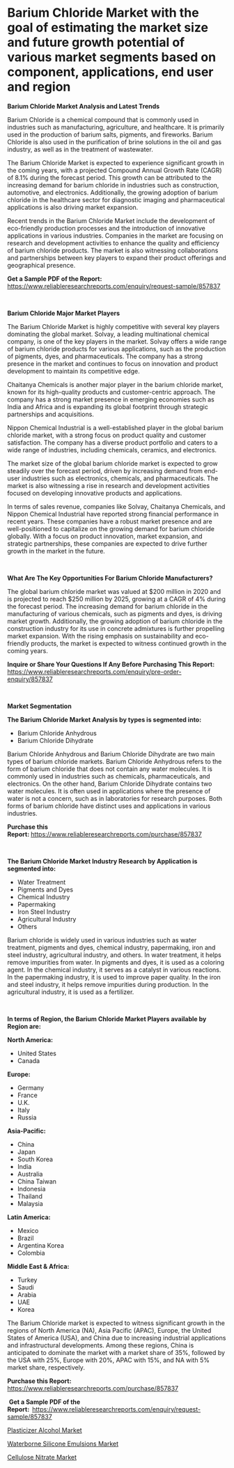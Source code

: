 <p><h1>Barium Chloride Market with the goal of estimating the market size and future growth potential of various market segments based on component, applications, end user and region</h1></p><p><strong>Barium Chloride Market Analysis and Latest Trends</strong></p>
<p><p>Barium Chloride is a chemical compound that is commonly used in industries such as manufacturing, agriculture, and healthcare. It is primarily used in the production of barium salts, pigments, and fireworks. Barium Chloride is also used in the purification of brine solutions in the oil and gas industry, as well as in the treatment of wastewater.</p><p>The Barium Chloride Market is expected to experience significant growth in the coming years, with a projected Compound Annual Growth Rate (CAGR) of 8.1% during the forecast period. This growth can be attributed to the increasing demand for barium chloride in industries such as construction, automotive, and electronics. Additionally, the growing adoption of barium chloride in the healthcare sector for diagnostic imaging and pharmaceutical applications is also driving market expansion.</p><p>Recent trends in the Barium Chloride Market include the development of eco-friendly production processes and the introduction of innovative applications in various industries. Companies in the market are focusing on research and development activities to enhance the quality and efficiency of barium chloride products. The market is also witnessing collaborations and partnerships between key players to expand their product offerings and geographical presence.</p></p>
<p><strong>Get a Sample PDF of the Report:&nbsp;</strong> <a href="https://www.reliableresearchreports.com/enquiry/request-sample/857837">https://www.reliableresearchreports.com/enquiry/request-sample/857837</a></p>
<p>&nbsp;</p>
<p><strong>Barium Chloride Major Market Players</strong></p>
<p><p>The Barium Chloride Market is highly competitive with several key players dominating the global market. Solvay, a leading multinational chemical company, is one of the key players in the market. Solvay offers a wide range of barium chloride products for various applications, such as the production of pigments, dyes, and pharmaceuticals. The company has a strong presence in the market and continues to focus on innovation and product development to maintain its competitive edge.</p><p>Chaitanya Chemicals is another major player in the barium chloride market, known for its high-quality products and customer-centric approach. The company has a strong market presence in emerging economies such as India and Africa and is expanding its global footprint through strategic partnerships and acquisitions.</p><p>Nippon Chemical Industrial is a well-established player in the global barium chloride market, with a strong focus on product quality and customer satisfaction. The company has a diverse product portfolio and caters to a wide range of industries, including chemicals, ceramics, and electronics.</p><p>The market size of the global barium chloride market is expected to grow steadily over the forecast period, driven by increasing demand from end-user industries such as electronics, chemicals, and pharmaceuticals. The market is also witnessing a rise in research and development activities focused on developing innovative products and applications.</p><p>In terms of sales revenue, companies like Solvay, Chaitanya Chemicals, and Nippon Chemical Industrial have reported strong financial performance in recent years. These companies have a robust market presence and are well-positioned to capitalize on the growing demand for barium chloride globally. With a focus on product innovation, market expansion, and strategic partnerships, these companies are expected to drive further growth in the market in the future.</p></p>
<p>&nbsp;</p>
<p><strong>What Are The Key Opportunities For Barium Chloride Manufacturers?</strong></p>
<p><p>The global barium chloride market was valued at $200 million in 2020 and is projected to reach $250 million by 2025, growing at a CAGR of 4% during the forecast period. The increasing demand for barium chloride in the manufacturing of various chemicals, such as pigments and dyes, is driving market growth. Additionally, the growing adoption of barium chloride in the construction industry for its use in concrete admixtures is further propelling market expansion. With the rising emphasis on sustainability and eco-friendly products, the market is expected to witness continued growth in the coming years.</p></p>
<p><strong>Inquire or Share Your Questions If Any Before Purchasing This Report:</strong> <a href="https://www.reliableresearchreports.com/enquiry/pre-order-enquiry/857837">https://www.reliableresearchreports.com/enquiry/pre-order-enquiry/857837</a></p>
<p>&nbsp;</p>
<p><strong>Market Segmentation</strong></p>
<p><strong>The Barium Chloride Market Analysis by types is segmented into:</strong></p>
<p><ul><li>Barium Chloride Anhydrous</li><li>Barium Chloride Dihydrate</li></ul></p>
<p><p>Barium Chloride Anhydrous and Barium Chloride Dihydrate are two main types of barium chloride markets. Barium Chloride Anhydrous refers to the form of barium chloride that does not contain any water molecules. It is commonly used in industries such as chemicals, pharmaceuticals, and electronics. On the other hand, Barium Chloride Dihydrate contains two water molecules. It is often used in applications where the presence of water is not a concern, such as in laboratories for research purposes. Both forms of barium chloride have distinct uses and applications in various industries.</p></p>
<p><strong>Purchase this Report:&nbsp;</strong><a href="https://www.reliableresearchreports.com/purchase/857837">https://www.reliableresearchreports.com/purchase/857837</a></p>
<p>&nbsp;</p>
<p><strong>The Barium Chloride Market Industry Research by Application is segmented into:</strong></p>
<p><ul><li>Water Treatment</li><li>Pigments and Dyes</li><li>Chemical Industry</li><li>Papermaking</li><li>Iron Steel Industry</li><li>Agricultural Industry</li><li>Others</li></ul></p>
<p><p>Barium chloride is widely used in various industries such as water treatment, pigments and dyes, chemical industry, papermaking, iron and steel industry, agricultural industry, and others. In water treatment, it helps remove impurities from water. In pigments and dyes, it is used as a coloring agent. In the chemical industry, it serves as a catalyst in various reactions. In the papermaking industry, it is used to improve paper quality. In the iron and steel industry, it helps remove impurities during production. In the agricultural industry, it is used as a fertilizer.</p></p>
<p>&nbsp;</p>
<p><strong>In terms of Region, the Barium Chloride Market Players available by Region are:</strong></p>
<p>
    <p> <strong> North America: </strong>
        <ul>
            <li>United States</li>
            <li>Canada</li>
        </ul>
        </p> 
    <p> <strong> Europe: </strong>
        <ul>
            <li>Germany</li>
            <li>France</li>
            <li>U.K.</li>
            <li>Italy</li>
            <li>Russia</li>
        </ul>
        </p> 
    <p> <strong> Asia-Pacific: </strong>
        <ul>
            <li>China</li>
            <li>Japan</li>
            <li>South Korea</li>
            <li>India</li>
            <li>Australia</li>
            <li>China Taiwan</li>
            <li>Indonesia</li>
            <li>Thailand</li>
            <li>Malaysia</li>
        </ul>
        </p> 
    <p> <strong> Latin America: </strong>
        <ul>
            <li>Mexico</li>
            <li>Brazil</li>
            <li>Argentina Korea</li>
            <li>Colombia</li>
        </ul>
        </p> 
    <p> <strong> Middle East & Africa: </strong>
        <ul>
            <li>Turkey</li>
            <li>Saudi</li>
            <li>Arabia</li>
            <li>UAE</li>
            <li>Korea</li>
        </ul>
    </p>
    </p>
<p><p>The Barium Chloride market is expected to witness significant growth in the regions of North America (NA), Asia Pacific (APAC), Europe, the United States of America (USA), and China due to increasing industrial applications and infrastructural developments. Among these regions, China is anticipated to dominate the market with a market share of 35%, followed by the USA with 25%, Europe with 20%, APAC with 15%, and NA with 5% market share, respectively.</p></p>
<p><strong>Purchase this Report: </strong><a href="https://www.reliableresearchreports.com/purchase/857837">https://www.reliableresearchreports.com/purchase/857837</a></p>
<p>&nbsp;<strong>Get a Sample PDF of the Report:&nbsp;&nbsp;</strong><a href="https://www.reliableresearchreports.com/enquiry/request-sample/857837">https://www.reliableresearchreports.com/enquiry/request-sample/857837</a></p>
<p><strong></strong></p>
<p><p><a href="https://view.publitas.com/reportprime-1/plasticizer-alcohol-market-size-furnishes-valuable-information-encompassing-market-share-market-trends-and-projections-spanning-from-2023-to-2030/">Plasticizer Alcohol Market</a></p><p><a href="https://view.publitas.com/reportprime-1/waterborne-silicone-emulsions-market-analysis-and-market-size-global-industry-overview-market-segmentation-and-forecast-2023-to-2030/">Waterborne Silicone Emulsions Market</a></p><p><a href="https://view.publitas.com/reportprime-1/cellulose-nitrate-market-provides-a-comprehensive-analysis-including-a-macro-overview-of-the-market-as-well-as-micro-details-such-as-market-size-and-competitive-landscape/">Cellulose Nitrate Market</a></p></p>